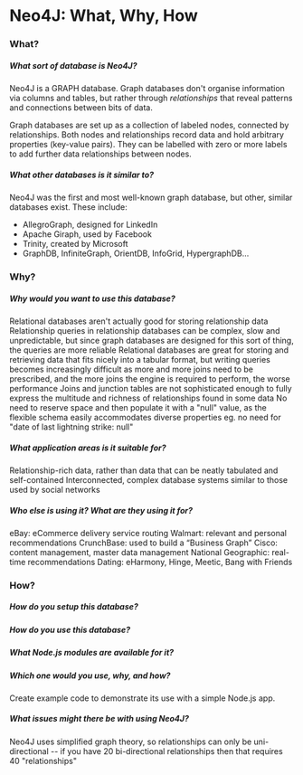 # Neo4J: What, Why, How

### What?

##### What sort of database is Neo4J?

Neo4J is a GRAPH database. Graph databases don't organise information via columns and tables, but rather through *relationships* that reveal patterns and connections between bits of data.

Graph databases are set up as a collection of labeled nodes, connected by relationships. Both nodes and relationships record data and hold arbitrary properties (key-value pairs). They can be labelled with zero or more labels to add further data relationships between nodes.

##### What other databases is it similar to?

Neo4J was the first and most well-known graph database, but other, similar databases exist. These include:

* AllegroGraph, designed for LinkedIn
* Apache Giraph, used by Facebook
* Trinity, created by Microsoft
* GraphDB, InfiniteGraph, OrientDB, InfoGrid, HypergraphDB...

### Why?

##### Why would you want to use this database?
Relational databases aren't actually good for storing relationship data
Relationship queries in relationship databases can be complex, slow and unpredictable, but since graph databases are designed for this sort of thing, the queries are more reliable
Relational databases are great for storing and retrieving data that fits nicely into a tabular format, but writing queries becomes increasingly difficult as more and more joins need to be prescribed, and the more joins the engine is required to perform, the worse performance
Joins and junction tables are not sophisticated enough to fully express the multitude and richness of relationships found in some data
No need to reserve space and then populate it with a "null" value, as the flexible schema easily accommodates diverse properties eg. no need for "date of last lightning strike: null"

##### What application areas is it suitable for?
Relationship-rich data, rather than data that can be neatly tabulated and self-contained
Interconnected, complex database systems similar to those used by social networks

##### Who else is using it? What are they using it for?
eBay: eCommerce delivery service routing
Walmart: relevant and personal recommendations
CrunchBase: used to build a “Business Graph”
Cisco: content management, master data management
National Geographic: real-time recommendations
Dating: eHarmony, Hinge, Meetic, Bang with Friends

### How?

##### How do you setup this database?
##### How do you use this database?
##### What Node.js modules are available for it?
##### Which one would you use, why, and how?

Create example code to demonstrate its use with a simple Node.js app.

##### What issues might there be with using Neo4J?

Neo4J uses simplified graph theory, so relationships can only be uni-directional -- if you have 20 bi-directional relationships then that requires 40 "relationships"
